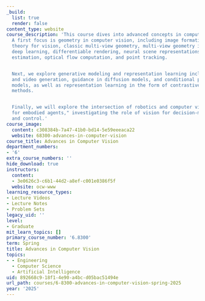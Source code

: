```yaml
---
_build:
  list: true
  render: false
content_type: website
course_description: 'This course dives into advanced concepts in computer vision.
  A first focus is geometry in computer vision, including image formation, representation
  theory for vision, classic multi-view geometry, multi-view geometry in the age of
  deep learning, differentiable rendering, neural scene representations, correspondence
  estimation, optical flow computation, and point tracking.


  Next, we explore generative modeling and representation learning including image
  and video generation, guidance in diffusion models, and conditional probabilistic
  models, as well as representation learning in the form of contrastive and masking-based
  methods.


  Finally, we will explore the intersection of robotics and computer vision with "vision
  for embodied agents," investigating the role of vision for decision-making, planning
  and control.'
course_image:
  content: c308384b-7a47-41b0-bd14-5e59eeeaca22
  website: 68300-advances-in-computer-vision
course_title: Advances in Computer Vision
department_numbers:
- '6'
extra_course_numbers: ''
hide_download: true
instructors:
  content:
  - 3e0626c3-c6b1-44d2-a8ef-c001e0386f5f
  website: ocw-www
learning_resource_types:
- Lecture Videos
- Lecture Notes
- Problem Sets
legacy_uid: ''
level:
- Graduate
mit_learn_topics: []
primary_course_number: '6.8300'
term: Spring
title: Advances in Computer Vision
topics:
- - Engineering
  - Computer Science
  - Artificial Intelligence
uid: 892668c9-18f1-4e90-a4bc-d05bac51494e
url_path: courses/6-8300-advances-in-computer-vision-spring-2025
year: '2025'
---
```

